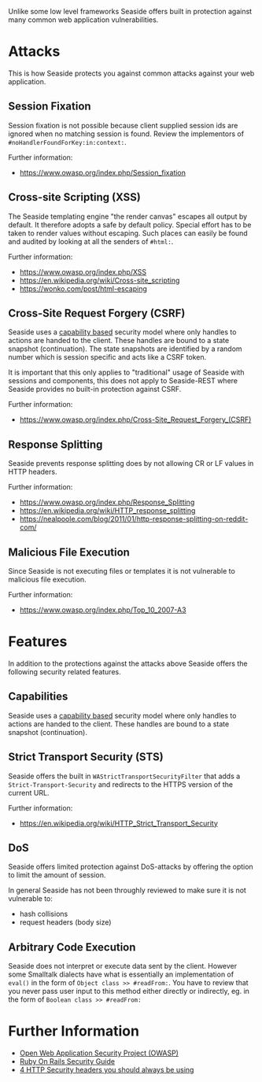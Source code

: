Unlike some low level frameworks Seaside offers built in protection against many common web application vulnerabilities.

# Attacks #
This is how Seaside protects you against common attacks against your web application.

## Session Fixation ##
Session fixation is not possible because client supplied session ids are ignored when no matching session is found. Review the implementors of `#noHandlerFoundForKey:in:context:`.

Further information:
  * https://www.owasp.org/index.php/Session_fixation

## Cross-site Scripting (XSS) ##
The Seaside templating engine "the render canvas" escapes all output by default. It therefore adopts a safe by default policy. Special effort has to be taken to render values without escaping. Such places can easily be found and audited by looking at all the senders of `#html:`.

Further information:
  * https://www.owasp.org/index.php/XSS
  * https://en.wikipedia.org/wiki/Cross-site_scripting
  * https://wonko.com/post/html-escaping

## Cross-Site Request Forgery (CSRF) ##
Seaside uses a [capability based](https://en.wikipedia.org/wiki/Capability-based_security) security model where only handles to actions are handed to the client. These handles are bound to a state snapshot (continuation). The state snapshots are identified by a random number which is session specific and acts like a CSRF token.

It is important that this only applies to "traditional" usage of Seaside with sessions and components, this does not apply to Seaside-REST where Seaside provides no built-in protection against CSRF.

Further information:
  * https://www.owasp.org/index.php/Cross-Site_Request_Forgery_(CSRF)

## Response Splitting ##
Seaside prevents response splitting does by not allowing CR or LF values in HTTP headers.

Further information:
  * https://www.owasp.org/index.php/Response_Splitting
  * https://en.wikipedia.org/wiki/HTTP_response_splitting
  * https://nealpoole.com/blog/2011/01/http-response-splitting-on-reddit-com/

## Malicious File Execution ##
Since Seaside is not executing files or templates it is not vulnerable to malicious file execution.

Further information:
  * https://www.owasp.org/index.php/Top_10_2007-A3

# Features #
In addition to the protections against the attacks above Seaside offers the following security related features.

## Capabilities ##
Seaside uses a [capability based](https://en.wikipedia.org/wiki/Capability-based_security) security model where only handles to actions are handed to the client. These handles are bound to a state snapshot (continuation).

## Strict Transport Security (STS) ##
Seaside offers the built in `WAStrictTransportSecurityFilter` that adds a `Strict-Transport-Security` and redirects to the HTTPS version of the current URL.

Further information:
 * https://en.wikipedia.org/wiki/HTTP_Strict_Transport_Security

## DoS ##
Seaside offers limited protection against DoS-attacks by offering the option to limit the amount of session.

In general Seaside has not been throughly reviewed to make sure it is not vulnerable to:

  * hash collisions
  * request headers (body size)

## Arbitrary Code Execution ##
Seaside does not interpret or execute data sent by the client. However some Smalltalk dialects have what is essentially an implementation of `eval()` in the form of `Object class >> #readFrom:`. You have to review that you never pass user input to this method either directly or indirectly, eg. in the form of `Boolean class >> #readFrom:`

# Further Information #
  * [Open Web Application Security Project (OWASP)](https://www.owasp.org/)
  * [Ruby On Rails Security Guide](https://guides.rubyonrails.org/security.html)
  * [4 HTTP Security headers you should always be using](https://www.ibuildings.nl/node/234)